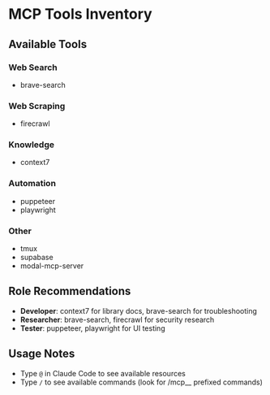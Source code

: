 # MCP Tools Inventory

## Available Tools
### Web Search
- brave-search

### Web Scraping
- firecrawl

### Knowledge
- context7

### Automation
- puppeteer
- playwright

### Other
- tmux
- supabase
- modal-mcp-server

## Role Recommendations
- **Developer**: context7 for library docs, brave-search for troubleshooting
- **Researcher**: brave-search, firecrawl for security research
- **Tester**: puppeteer, playwright for UI testing

## Usage Notes
- Type `@` in Claude Code to see available resources
- Type `/` to see available commands (look for /mcp__ prefixed commands)